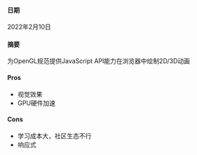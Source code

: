 #### 日期
2022年2月10日

#### 摘要
为OpenGL规范提供JavaScript API能力在浏览器中绘制2D/3D动画

#### Pros
- 视觉效果
- GPU硬件加速

#### Cons
- 学习成本大，社区生态不行
- 响应式